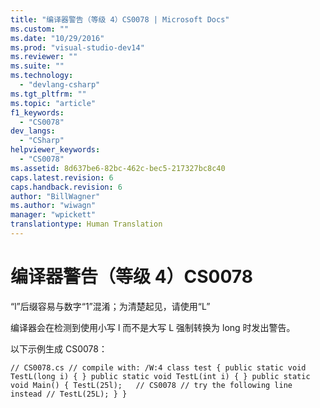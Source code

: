 ```yaml
---
title: "编译器警告（等级 4）CS0078 | Microsoft Docs"
ms.custom: ""
ms.date: "10/29/2016"
ms.prod: "visual-studio-dev14"
ms.reviewer: ""
ms.suite: ""
ms.technology: 
  - "devlang-csharp"
ms.tgt_pltfrm: ""
ms.topic: "article"
f1_keywords: 
  - "CS0078"
dev_langs: 
  - "CSharp"
helpviewer_keywords: 
  - "CS0078"
ms.assetid: 8d637be6-82bc-462c-bec5-217327bc8c40
caps.latest.revision: 6
caps.handback.revision: 6
author: "BillWagner"
ms.author: "wiwagn"
manager: "wpickett"
translationtype: Human Translation
---
```

# 编译器警告（等级 4）CS0078
“l”后缀容易与数字“1”混淆；为清楚起见，请使用“L”  
  
 编译器会在检测到使用小写 l 而不是大写 L 强制转换为 long 时发出警告。  
  
 以下示例生成 CS0078：  
  
```  
// CS0078.cs // compile with: /W:4 class test { public static void TestL(long i) { } public static void TestL(int i) { } public static void Main() { TestL(25l);   // CS0078 // try the following line instead // TestL(25L); } }  
```
